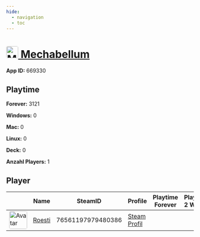 ```yaml
---
hide:
  - navigation
  - toc
---
```

#  <a href="https://steamdb.info/app/669330"><img src="https://media.steampowered.com/steamcommunity/public/images/apps/669330/9b4eb6bc3c9bbce8d27e5a49c895bc3e06d68763.jpg" alt="Mechabellum" style="width:32px;height:32px;border-radius:4px;" /> Mechabellum</a>

**App ID:** 669330

## Playtime

**Forever:** 3121

**Windows:** 0

**Mac:** 0

**Linux:** 0

**Deck:** 0

**Anzahl Players:** 1
## Player

<table id="charts-table" class="display" style="width:100%">
            <thead>
                <tr>
                    <th></th>
                    <th>Name</th>
                    <th>SteamID</th>
                    <th>Profile</th>
                    <th>Playtime Forever</th>
                    <th>Playtime 2 Weeks</th>
                </tr>
            </thead>
            <tbody>
        <tr>
<td><a href="https://steamcommunity.com/profiles/76561197979480386/" target="_blank"><img src="https://avatars.steamstatic.com/d11c33497819af95e1c7f16ea77362f87b76117d_full.jpg" alt="Avatar" style="width:48px;height:48px;border-radius:4px;"></a></td><td><a href="/player/76561197979480386">Roesti</a></td><td>76561197979480386</td><td><a href="https://steamcommunity.com/profiles/76561197979480386/" target="_blank">Steam Profil</a></td><td></td><td></td></tr>
</tbody>
</table>
